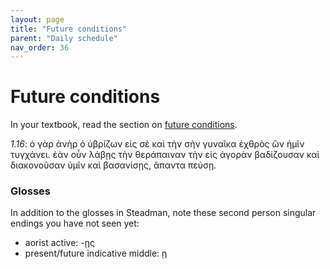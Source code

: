 ```yaml
---
layout: page
title: "Future conditions"
parent: "Daily schedule"
nav_order: 36
---
```



# Future conditions

In your textbook, read the section on [future conditions](https://hellenike.github.io/textbook/topics/module6/future-conditions/).


*1.16*: ὁ γὰρ ἀνὴρ ὁ ὑβρίζων εἰς σὲ καὶ τὴν σὴν γυναῖκα ἐχθρὸς ὢν ἡμῖν τυγχάνει. ἐὰν οὖν λάβῃς τὴν θεράπαιναν τὴν εἰς ἀγορὰν βαδίζουσαν καὶ διακονοῦσαν ὑμῖν καὶ βασανίσῃς, ἅπαντα πεύσῃ. 


### Glosses

In addition to the glosses in Steadman, note these second person singular endings you have not seen yet:

- aorist active: -ῃς 
- present/future indicative middle: ῃ



